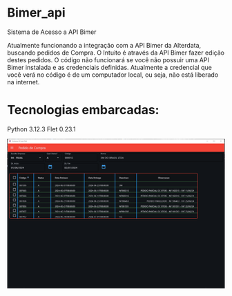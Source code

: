 # Bimer_api
Sistema de Acesso a API Bimer


Atualmente funcionando a integração com a API Bimer da Alterdata, buscando pedidos de Compra.
O Intuito é através da API Bimer fazer edição destes pedidos.
O código não funcionará se você não possuir uma API Bimer instalada e as credenciais definidas.
Atualmente a credencial que você verá no código é de um computador local, ou seja, não está liberado na internet.

# Tecnologias embarcadas:
Python 3.12.3
Flet 0.23.1


![](https://github.com/CoutinhoElias/Bimer_api/blob/main/image.png)

